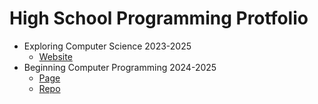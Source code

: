 # High School Programming Protfolio
- Exploring Computer Science 2023-2025
  - [Website](https://saltynickel702.github.io/school/website%20ECS/)
- Beginning Computer Programming 2024-2025
  - [Page](./CompProg1/)
  - [Repo](https://github.com/SaltyNickel702/school/tree/main/CompProg1)
